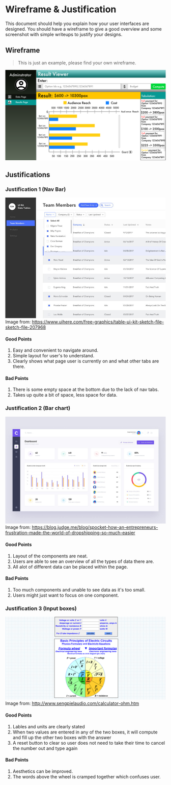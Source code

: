 # Wireframe & Justification

This document should help you explain how your user interfaces are designed. You should have a wireframe to give a good overview and some screenshot with simple writeups to justify your designs.

## Wireframe

> This is just an example, please find your own wireframe.

![Wireframe1](/worksheets/wireframes/assets/Wireframes/default/ResultPage.png)

## Justifications

### Justification 1 (Nav Bar)

![Justification1](/worksheets/wireframes/assets/Justifications/BasicFrontendResult1.jpg)
Image from:
https://www.uihere.com/free-graphics/table-ui-kit-sketch-file-sketch-file-207968

#### Good Points

1. Easy and convenient to navigate around.
2. Simple layout for user's to understand.
3. Clearly shows what page user is currently on and what other tabs are there.

#### Bad Points

1. There is some empty space at the bottom due to the lack of nav tabs.
2. Takes up quite a bit of space, less space for data.

### Justification 2 (Bar chart)

![Justification2](/worksheets/wireframes/assets/Justifications/BasicFrontendResult2.jpg)
Image from:
https://blog.judge.me/blog/spocket-how-an-entrepreneurs-frustration-made-the-world-of-dropshipping-so-much-easier

#### Good Points

1. Layout of the components are neat.
2. Users are able to see an overview of all the types of data there are.
3. All alot of different data can be placed within the page.

#### Bad Points

1. Too much components and unable to see data as it's too small.
2. Users might just want to focus on one component.

### Justification 3 (Input boxes)

![Justification3](/worksheets/wireframes/assets/Justifications/BasicFrontendResult3.png)
Image from:
http://www.sengpielaudio.com/calculator-ohm.htm

#### Good Points

1. Lables and units are clearly stated
2. When two values are entered in any of the two boxes, it will compute and fill up the other two boxes with the answer
3. A reset button to clear so user does not need to take their time to cancel the number out and type again

#### Bad Points

1. Aesthetics can be improved.
2. The words above the wheel is cramped together which confuses user.
